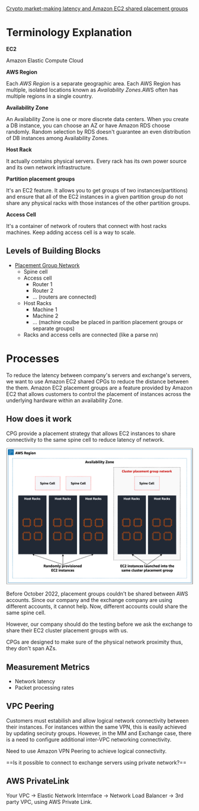 [Crypto market-making latency and Amazon EC2 shared placement groups](https://aws.amazon.com/blogs/industries/crypto-market-making-latency-and-amazon-ec2-shared-placement-groups/)



# Terminology Explanation

**EC2**

Amazon Elastic Compute Cloud

**AWS Region**

Each *AWS Region* is a separate geographic area. Each AWS Region has multiple, isolated locations known as *Availability Zones*.AWS often has multiple regions in a single country.

**Availability Zone**

An Availability Zone is one or more discrete data centers. When you create a DB instance, you can choose an AZ or have Amazon RDS choose randomly. Random selection by RDS doesn't guarantee an even distribution of DB instances among Availability Zones.

**Host Rack**

It actually contains physical servers. Every rack has its own power source and its own network infrastructure.

**Partition placement groups**

It's an EC2 feature. It allows you to get groups of two instances(partitions) and ensure that all of the EC2 instances in a given partition group do not share any physical racks with those instances of the other partition groups.

**Access Cell**

It's a container of network of routers that connect with host racks machines. Keep adding access cell is a way to scale.

## Levels of Building Blocks

- [Placement Group Network](https://www.youtube.com/watch?v=UObQZ3R9_4c&t=896s)
  - Spine cell
  - Access cell
    - Router 1
    - Router 2
    - ... (routers are connected)
  - Host Racks
    - Machine 1
    - Machine 2
    - ... (machine coulbe be placed in parition placement groups or separate groups)
  - Racks and access cells are connected (like a parse nn)

# Processes

To reduce the latency between company's servers and exchange's servers, we want to use Amazon EC2 shared CPGs to reduce the distance between the them. Amazon EC2 placement groups are a feature provided by Amazon EC2 that allows customers to control the placement of instances across the underlying hardware within an availability Zone. 

## How does it work

CPG provide a placement strategy that allows EC2 instances to share connectivity to the same spine cell to reduce latency of network.

![image-20230930192552872](../Figures/CPG.png)

Before October 2022, placement groups couldn't be shared between AWS accounts. Since our company and the exchange company are using different accounts, it cannot help. Now, different accounts could share the same spine cell.

However, our company should do the testing before we ask the exchange to share their EC2 cluster placement groups with us.

CPGs are designed to make sure of the physical network proximity thus, they don't span AZs.

## Measurement Metrics

- Network latency
- Packet processing rates



## VPC Peering

Customers must estabilish and allow logical network connectivity between their instances. For instances within the same VPN, this is easily achieved by updating seciruty groups. However, in the MM and Exchange case, there is a need to configure additional inter-VPC networking connectivity.

Need to use Amazon VPN Peering to achieve logical connectivity.

==Is it possible to connect to exchange servers using private network?==

## AWS PrivateLink

Your VPC -> Elastic Network Internface -> Network Load Balancer -> 3rd party VPC, using AWS Private Link.